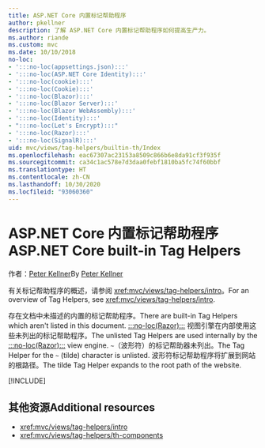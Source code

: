 ```yaml
---
title: ASP.NET Core 内置标记帮助程序
author: pkellner
description: 了解 ASP.NET Core 内置标记帮助程序如何提高生产力。
ms.author: riande
ms.custom: mvc
ms.date: 10/10/2018
no-loc:
- ':::no-loc(appsettings.json):::'
- ':::no-loc(ASP.NET Core Identity):::'
- ':::no-loc(cookie):::'
- ':::no-loc(Cookie):::'
- ':::no-loc(Blazor):::'
- ':::no-loc(Blazor Server):::'
- ':::no-loc(Blazor WebAssembly):::'
- ':::no-loc(Identity):::'
- ":::no-loc(Let's Encrypt):::"
- ':::no-loc(Razor):::'
- ':::no-loc(SignalR):::'
uid: mvc/views/tag-helpers/builtin-th/Index
ms.openlocfilehash: eac67307ac23153a8509c866b6e8da91cf3f935f
ms.sourcegitcommit: ca34c1ac578e7d3daa0febf1810ba5fc74f60bbf
ms.translationtype: HT
ms.contentlocale: zh-CN
ms.lasthandoff: 10/30/2020
ms.locfileid: "93060360"
---
```

# <a name="aspnet-core-built-in-tag-helpers"></a><span data-ttu-id="963a0-103">ASP.NET Core 内置标记帮助程序</span><span class="sxs-lookup"><span data-stu-id="963a0-103">ASP.NET Core built-in Tag Helpers</span></span>

<span data-ttu-id="963a0-104">作者：[Peter Kellner](https://peterkellner.net)</span><span class="sxs-lookup"><span data-stu-id="963a0-104">By [Peter Kellner](https://peterkellner.net)</span></span>

<span data-ttu-id="963a0-105">有关标记帮助程序的概述，请参阅 <xref:mvc/views/tag-helpers/intro>。</span><span class="sxs-lookup"><span data-stu-id="963a0-105">For an overview of Tag Helpers, see <xref:mvc/views/tag-helpers/intro>.</span></span>

<span data-ttu-id="963a0-106">存在文档中未描述的内置的标记帮助程序。</span><span class="sxs-lookup"><span data-stu-id="963a0-106">There are built-in Tag Helpers which aren't listed in this document.</span></span> <span data-ttu-id="963a0-107">[:::no-loc(Razor):::](xref:mvc/views/razor) 视图引擎在内部使用这些未列出的标记帮助程序。</span><span class="sxs-lookup"><span data-stu-id="963a0-107">The unlisted Tag Helpers are used internally by the [:::no-loc(Razor):::](xref:mvc/views/razor) view engine.</span></span> <span data-ttu-id="963a0-108">`~`（波形符）的标记帮助器未列出。</span><span class="sxs-lookup"><span data-stu-id="963a0-108">The Tag Helper for the `~` (tilde) character is unlisted.</span></span> <span data-ttu-id="963a0-109">波形符标记帮助程序将扩展到网站的根路径。</span><span class="sxs-lookup"><span data-stu-id="963a0-109">The tilde Tag Helper expands to the root path of the website.</span></span>

[!INCLUDE[](~/includes/built-in-TH.md)]

## <a name="additional-resources"></a><span data-ttu-id="963a0-110">其他资源</span><span class="sxs-lookup"><span data-stu-id="963a0-110">Additional resources</span></span>

* <xref:mvc/views/tag-helpers/intro>
* <xref:mvc/views/tag-helpers/th-components>
